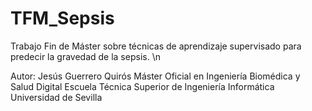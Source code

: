 # TFM_Sepsis

Trabajo Fin de Máster sobre técnicas de aprendizaje supervisado para predecir la gravedad de la sepsis. \n

Autor: Jesús Guerrero Quirós
Máster Oficial en Ingeniería Biomédica y Salud Digital
Escuela Técnica Superior de Ingeniería Informática
Universidad de Sevilla
